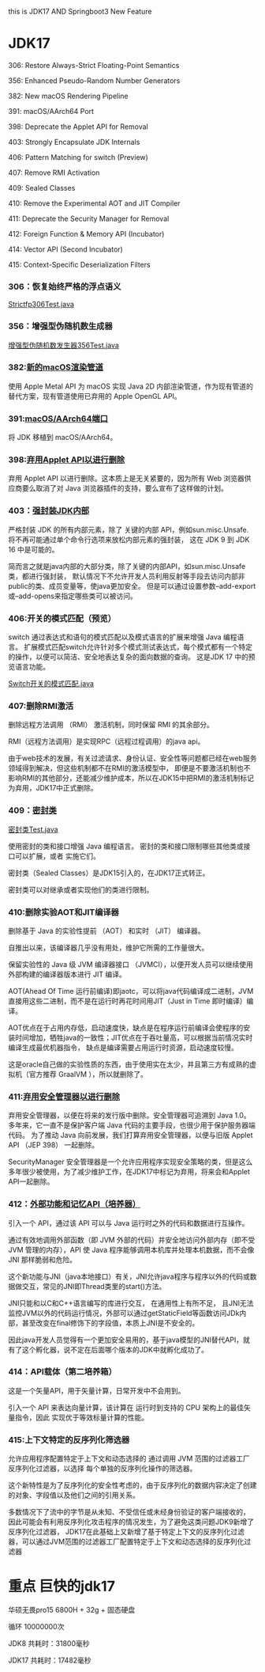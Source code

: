 this is JDK17    AND Springboot3 New Feature



# JDK17
306:	Restore Always-Strict Floating-Point Semantics

356:	Enhanced Pseudo-Random Number Generators

382:	New macOS Rendering Pipeline

391:	macOS/AArch64 Port

398:	Deprecate the Applet API for Removal

403:	Strongly Encapsulate JDK Internals

406:	Pattern Matching for switch (Preview)

407:	Remove RMI Activation

409:	Sealed Classes

410:	Remove the Experimental AOT and JIT Compiler

411:	Deprecate the Security Manager for Removal

412:	Foreign Function & Memory API (Incubator)

414:	Vector API (Second Incubator)

415:	Context-Specific Deserialization Filters


### 306：恢复始终严格的浮点语义
[Strictfp306Test.java](Strictfp306Test.java)

### 356：增强型伪随机数生成器
[增强型伪随机数发生器356Test.java](%D4%F6%C7%BF%D0%CD%CE%B1%CB%E6%BB%FA%CA%FD%B7%A2%C9%FA%C6%F7356Test.java)

### 382:[新的macOS渲染管道](https://openjdk.org/jeps/382)
使用 Apple Metal API 为 macOS 实现 Java 2D 内部渲染管道，作为现有管道的替代方案，现有管道使用已弃用的 Apple OpenGL API。


### 391:[macOS/AArch64端口](https://openjdk.org/jeps/391)
将 JDK 移植到 macOS/AArch64。
### 398:[弃用Applet API以进行删除](https://openjdk.org/jeps/398)
弃用 Applet API 以进行删除。这本质上是无关紧要的，因为所有 Web 浏览器供应商要么取消了对 Java 浏览器插件的支持，要么宣布了这样做的计划。

### 403：[强封装JDK内部](https://openjdk.org/jeps/403)
严格封装 JDK 的所有内部元素，除了 关键的内部 API，例如sun.misc.Unsafe. 将不再可能通过单个命令行选项来放松内部元素的强封装，
这在 JDK 9 到 JDK 16 中是可能的。

简而言之就是java内部的大部分类，除了关键的内部API，如sun.misc.Unsafe类，都进行强封装，
默认情况下不允许开发人员利用反射等手段去访问内部非public的类、成员变量等，使java更加安全。
但是可以通过设置参数–add-export或–add-opens来指定哪些类可以被访问。
### 406:开关的模式匹配（预览）
switch 通过表达式和语句的模式匹配以及模式语言的扩展来增强 Java 编程语言。
扩展模式匹配switch允许针对多个模式测试表达式，每个模式都有一个特定的操作，以便可以简洁、安全地表达复杂的面向数据的查询。
这是JDK 17 中的预览语言功能。

[Switch开关的模式匹配.java](Switch%BF%AA%B9%D8%B5%C4%C4%A3%CA%BD%C6%A5%C5%E4.java)
### 407:删除RMI激活
删除远程方法调用 （RMI） 激活机制，同时保留 RMI 的其余部分。

RMI（远程方法调用）是实现RPC（远程过程调用）的java api。

由于web技术的发展，有关过滤请求、身份认证、安全性等问题都已经在web服务领域得到解决，但这些机制都不在RMI的激活模型中，
即便是不要激活机制也不影响RMI的其他部分，还能减少维护成本，所以在JDK15中把RMI的激活机制标记为弃用，JDK17中正式删除。
### 409：[密封类](https://openjdk.org/jeps/409)
[密封类Test.java](%C3%DC%B7%E2%C0%E0Test.java)

使用密封的类和接口增强 Java 编程语言。 密封的类和接口限制哪些其他类或接口可以扩展，或者 实施它们。

密封类（Sealed Classes）是JDK15引入的，在JDK17正式转正。

密封类可以对继承或者实现他们的类进行限制。

### 410:删除实验AOT和JIT编译器
删除基于 Java 的实验性提前 （AOT） 和实时 （JIT） 编译器。

自推出以来，该编译器几乎没有用处，维护它所需的工作量很大。

保留实验性的 Java 级 JVM 编译器接口 （JVMCI），以便开发人员可以继续使用外部构建的编译器版本进行 JIT 编译。

AOT(Ahead Of Time 运行前编译)即jaotc，可以将java代码编译成二进制，JVM直接用这些二进制，而不是在运行时再花时间用JIT（Just in Time 即时编译）编译。

AOT优点在于占用内存低，启动速度快，缺点是在程序运行前编译会使程序的安装时间增加，牺牲java的一致性；JIT优点在于吞吐量高，可以根据当前情况实时编译生成最优机器指令，
缺点是编译需要占用运行时资源，启动速度较慢。

这是oracle自己做的实验性质的东西，由于使用实在太少，并且第三方有成熟的虚拟机（官方推荐 GraalVM ），所以就删除了。

### 411:[弃用安全管理器以进行删除](https://openjdk.org/jeps/411)
弃用安全管理器，以便在将来的发行版中删除。安全管理器可追溯到 Java 1.0。
多年来，它一直不是保护客户端 Java 代码的主要手段，也很少用于保护服务器端代码。
为了推动 Java 向前发展，我们打算弃用安全管理器，以便与旧版 Applet API （JEP 398） 一起删除。

SecurityManager 安全管理器是一个允许应用程序实现安全策略的类，但是这么多年很少被使用，为了减少维护工作，在JDK17中标记为弃用，将来会和Applet API一起删除。

### 412：[外部功能和记忆API（培养器）](https://openjdk.org/jeps/412)
引入一个 API，通过该 API 可以与 Java 运行时之外的代码和数据进行互操作。

通过有效地调用外部函数（即 JVM 外部的代码）并安全地访问外部内存（即不受 JVM 管理的内存），API 使 Java 程序能够调用本机库并处理本机数据，而不会像 JNI 那样脆弱和危险。

这个新功能与JNI（java本地接口）有关，JNI允许java程序与程序以外的代码或数据做交互，常见的JNI即Thread类里的start()方法。

JNI只能和以C和C++语言编写的库进行交互， 在通用性上有所不足，
且JNI无法监控JVM以外的代码运行情况，外部可以通过getStaticField等函数访问JDk内部，甚至改变在final修饰下的字段值，本质上JNI是不安全的。

因此java开发人员觉得有一个更加安全易用的，基于java模型的JNI替代API，就有了这个孵化器，说不定在后面哪个版本的JDK中就孵化成功了。
### 414：API载体（第二培养箱）
这是一个矢量API，用于矢量计算，日常开发中不会用到。

引入一个 API 来表达向量计算，该计算在 运行时到支持的 CPU 架构上的最佳矢量指令，因此 实现优于等效标量计算的性能。
### 415:上下文特定的反序列化筛选器
允许应用程序配置特定于上下文和动态选择的 通过调用 JVM 范围的过滤器工厂反序列化过滤器，以选择 每个单独的反序列化操作的筛选器。

这个新特性是为了反序列化的安全性考虑的，由于反序列化的数据内容决定了创建的对象、字段值以及他们之间的引用关系。

多数情况下了流中的字节是从未知、不受信任或未经身份验证的客户端接收的，
因此可能会有利用反序列化攻击程序的情况发生，为了避免这类问题JDK9新增了反序列化过滤器，
JDK17在此基础上又新增了基于特定上下文的反序列化过滤器，可以通过JVM范围的过滤器工厂配置特定于上下文和动态选择的反序列化过滤器

# 重点 巨快的jdk17

华硕无畏pro15 6800H + 32g + 固态硬盘

循环 10000000次

JDK8 共耗时：31800毫秒

JDK17 共耗时：17482毫秒






 
